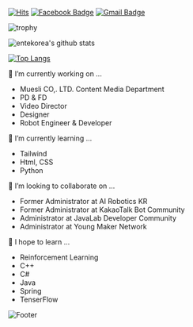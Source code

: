 [![Hits](https://hits.seeyoufarm.com/api/count/incr/badge.svg?url=https%3A%2F%2Fgithub.com%2Fentekorea)](https://hits.seeyoufarm.com) [![Facebook Badge](https://img.shields.io/badge/facebook-1877f2?style=flat-square&logo=facebook&logoColor=white&link=https://www.facebook.com/entekorea)](https://www.facebook.com/entekorea) [![Gmail Badge](https://img.shields.io/badge/Gmail-d14836?style=flat-square&logo=Gmail&logoColor=white&link=mailto:entekorea@gmail.com)](mailto:entekorea@gmail.com)

![trophy](https://github-profile-trophy.vercel.app/?username=entekorea)

![entekorea's github stats](https://github-readme-stats.vercel.app/api?username=entekorea&show_icons=true)

[![Top Langs](https://github-readme-stats.vercel.app/api/top-langs/?username=entekorea)](https://github.com/entekorea/github-readme-stats)

🔭 I’m currently working on ...
- Muesli CO,. LTD. Content Media Department
- PD & FD
- Video Director
- Designer
- Robot Engineer & Developer

🌱 I’m currently learning ...
- Tailwind
- Html, CSS
- Python

👯 I’m looking to collaborate on ...
- Former Administrator at AI Robotics KR
- Former Administrator at KakaoTalk Bot Community
- Administrator at JavaLab Developer Community
- Administrator at Young Maker Network

🔭 I hope to learn ...
- Reinforcement Learning
- C++
- C#
- Java
- Spring
- TenserFlow

![Footer](https://capsule-render.vercel.app/api?type=waving&color=auto&height=200&section=footer)
<!--
**Entekorea/entekorea** is a ✨ _special_ ✨ repository because its `README.md` (this file) appears on your GitHub profile.

Here are some ideas to get you started:

- 🌱 I’m currently learning ...
- 👯 I’m looking to collaborate on ...
- 🤔 I’m looking for help with ...
- 💬 Ask me about ...
- 📫 How to reach me: ...
- 😄 Pronouns: ...
- ⚡ Fun fact: ...
-->
